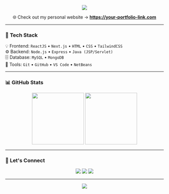 <!-- Banner -->
<p align="center">
  <img src="https://capsule-render.vercel.app/api?type=waving&color=0:00C9FF,100:92FE9D&height=200&section=header&text=👋%20Welcome%20to%20Mai%20Thi%20Linh%20Chi's%20Profile&fontSize=30&fontColor=ffffff&fontAlignY=35" />
</p>

<p align="center">
  🌐 Check out my personal website → <a href="https://your-portfolio-link.com" target="_blank"><b>https://your-portfolio-link.com</b></a>
</p>

---

### 🧰 **Tech Stack**

💡 Frontend: `ReactJS` • `Next.js` • `HTML` • `CSS` • `TailwindCSS`  
⚙️ Backend: `Node.js` • `Express` • `Java (JSP/Servlet)`  
🗄️ Database: `MySQL` • `MongoDB`  
🔧 Tools: `Git` • `GitHub` • `VS Code` • `NetBeans`

---

### 📊 **GitHub Stats**

<p align="center">
  <img src="https://github-readme-stats.vercel.app/api?username=YOUR_GITHUB_USERNAME&show_icons=true&theme=radical" height="165"/>
  <img src="https://github-readme-streak-stats.herokuapp.com/?user=YOUR_GITHUB_USERNAME&theme=radical" height="165"/>
</p>

---

### 💬 **Let's Connect**

<p align="center">
  <a href="https://www.linkedin.com/in/YOUR_LINKEDIN/"><img src="https://img.shields.io/badge/-LinkedIn-0A66C2?style=for-the-badge&logo=linkedin&logoColor=white" /></a>
  <a href="mailto:YOUR_EMAIL@gmail.com"><img src="https://img.shields.io/badge/-Gmail-D14836?style=for-the-badge&logo=gmail&logoColor=white" /></a>
  <a href="https://www.instagram.com/YOUR_INSTAGRAM/"><img src="https://img.shields.io/badge/-Instagram-E4405F?style=for-the-badge&logo=instagram&logoColor=white" /></a>
</p>

---

<p align="center">
  <img src="https://capsule-render.vercel.app/api?type=waving&color=0:92FE9D,100:00C9FF&height=120&section=footer"/>
</p>
